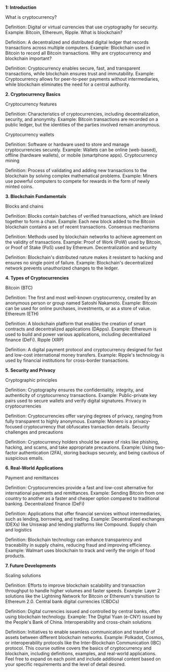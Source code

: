 **1: Introduction**

What is cryptocurrency?

Definition: Digital or virtual currencies that use cryptography for security.
Example: Bitcoin, Ethereum, Ripple.
What is blockchain?

Definition: A decentralized and distributed digital ledger that records transactions across multiple computers.
Example: Blockchain used in Bitcoin to record all Bitcoin transactions.
Why are cryptocurrency and blockchain important?

Definition: Cryptocurrency enables secure, fast, and transparent transactions, while blockchain ensures trust and immutability.
Example: Cryptocurrency allows for peer-to-peer payments without intermediaries, while blockchain eliminates the need for a central authority.

**2. Cryptocurrency Basics**

Cryptocurrency features

Definition: Characteristics of cryptocurrencies, including decentralization, security, and anonymity.
Example: Bitcoin transactions are recorded on a public ledger, but the identities of the parties involved remain anonymous.

Cryptocurrency wallets

Definition: Software or hardware used to store and manage cryptocurrencies securely.
Example: Wallets can be online (web-based), offline (hardware wallets), or mobile (smartphone apps).
Cryptocurrency mining

Definition: Process of validating and adding new transactions to the blockchain by solving complex mathematical problems.
Example: Miners use powerful computers to compete for rewards in the form of newly minted coins.

**3. Blockchain Fundamentals**

Blocks and chains

Definition: Blocks contain batches of verified transactions, which are linked together to form a chain.
Example: Each new block added to the Bitcoin blockchain contains a set of recent transactions.
Consensus mechanisms

Definition: Methods used by blockchain networks to achieve agreement on the validity of transactions.
Example: Proof of Work (PoW) used by Bitcoin, or Proof of Stake (PoS) used by Ethereum.
Decentralization and security

Definition: Blockchain's distributed nature makes it resistant to hacking and ensures no single point of failure.
Example: Blockchain's decentralized network prevents unauthorized changes to the ledger.

**4. Types of Cryptocurrencies**

Bitcoin (BTC)

Definition: The first and most well-known cryptocurrency, created by an anonymous person or group named Satoshi Nakamoto.
Example: Bitcoin can be used for online purchases, investments, or as a store of value.
Ethereum (ETH)

Definition: A blockchain platform that enables the creation of smart contracts and decentralized applications (DApps).
Example: Ethereum is used to build and power various applications, including decentralized finance (DeFi).
Ripple (XRP)

Definition: A digital payment protocol and cryptocurrency designed for fast and low-cost international money transfers.
Example: Ripple's technology is used by financial institutions for cross-border transactions.

**5. Security and Privacy**

Cryptographic principles

Definition: Cryptography ensures the confidentiality, integrity, and authenticity of cryptocurrency transactions.
Example: Public-private key pairs used to secure wallets and verify digital signatures.
Privacy in cryptocurrencies

Definition: Cryptocurrencies offer varying degrees of privacy, ranging from fully transparent to highly anonymous.
Example: Monero is a privacy-focused cryptocurrency that obfuscates transaction details.
Security challenges and precautions

Definition: Cryptocurrency holders should be aware of risks like phishing, hacking, and scams, and take appropriate precautions.
Example: Using two-factor authentication (2FA), storing backups securely, and being cautious of suspicious emails.

**6. Real-World Applications**

Payment and remittances

Definition: Cryptocurrencies provide a fast and low-cost alternative for international payments and remittances.
Example: Sending Bitcoin from one country to another as a faster and cheaper option compared to traditional banking.
Decentralized finance (DeFi)

Definition: Applications that offer financial services without intermediaries, such as lending, borrowing, and trading.
Example: Decentralized exchanges (DEXs) like Uniswap and lending platforms like Compound.
Supply chain and logistics

Definition: Blockchain technology can enhance transparency and traceability in supply chains, reducing fraud and improving efficiency.
Example: Walmart uses blockchain to track and verify the origin of food products.

**7. Future Developments**

Scaling solutions

Definition: Efforts to improve blockchain scalability and transaction throughput to handle higher volumes and faster speeds.
Example: Layer 2 solutions like the Lightning Network for Bitcoin or Ethereum's transition to Ethereum 2.0.
Central bank digital currencies (CBDCs)

Definition: Digital currencies issued and controlled by central banks, often using blockchain technology.
Example: The Digital Yuan (e-CNY) issued by the People's Bank of China.
Interoperability and cross-chain solutions

Definition: Initiatives to enable seamless communication and transfer of assets between different blockchain networks.
Example: Polkadot, Cosmos, or interoperability protocols like the Inter-Blockchain Communication (IBC) protocol.
This course outline covers the basics of cryptocurrency and blockchain, including definitions, examples, and real-world applications. Feel free to expand on each point and include additional content based on your specific requirements and the level of detail desired.
